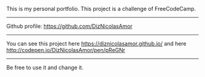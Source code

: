 This is my personal portfolio. 
This project is a challenge of FreeCodeCamp. 
- - - - - - 
Github profile: https://github.com/DizNicolasAmor
- - - - - - - - 
You can see this project here https://diznicolasamor.github.io/ and here http://codepen.io/DizNicolasAmor/pen/pReGNr
- - - - - - - - 
Be free to use it and change it. 

